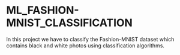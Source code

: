 # ML_FASHION-MNIST_CLASSIFICATION
In this project we have to classify the Fashion-MNIST dataset which contains black and white photos using classification algorithms.
